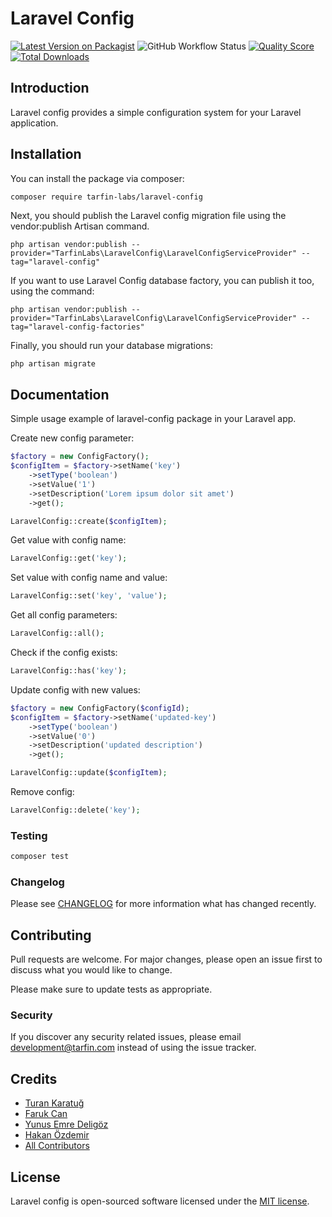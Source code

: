 # Laravel Config 

[![Latest Version on Packagist](https://img.shields.io/packagist/v/tarfin-labs/laravel-config.svg?style=flat-square)](https://packagist.org/packages/tarfin-labs/laravel-config)
![GitHub Workflow Status](https://img.shields.io/github/workflow/status/tarfin-labs/laravel-config/tests?label=tests)
[![Quality Score](https://img.shields.io/scrutinizer/g/tarfin-labs/laravel-config.svg?style=flat-square)](https://scrutinizer-ci.com/g/tarfin-labs/laravel-config)
[![Total Downloads](https://img.shields.io/packagist/dt/tarfin-labs/laravel-config.svg?style=flat-square)](https://packagist.org/packages/tarfin-labs/laravel-config)

## Introduction

Laravel config provides a simple configuration system for your Laravel application. 

## Installation

You can install the package via composer:

```bash
composer require tarfin-labs/laravel-config
```
Next, you should publish the Laravel config migration file using the vendor:publish Artisan command.

```
php artisan vendor:publish --provider="TarfinLabs\LaravelConfig\LaravelConfigServiceProvider" --tag="laravel-config"
```

If you want to use Laravel Config database factory, you can publish it too, using the command:

```
php artisan vendor:publish --provider="TarfinLabs\LaravelConfig\LaravelConfigServiceProvider" --tag="laravel-config-factories"
```

Finally, you should run your database migrations:

```
php artisan migrate
```

## Documentation

Simple usage example of laravel-config package in your Laravel app.

Create new config parameter:

``` php
$factory = new ConfigFactory();
$configItem = $factory->setName('key')
    ->setType('boolean')
    ->setValue('1')
    ->setDescription('Lorem ipsum dolor sit amet')
    ->get();

LaravelConfig::create($configItem);
```

Get value with config name:

``` php
LaravelConfig::get('key');
```

Set value with config name and value:

``` php
LaravelConfig::set('key', 'value');
```

Get all config parameters:

``` php
LaravelConfig::all();
```

Check if the config exists:

``` php
LaravelConfig::has('key');
```

Update config with new values:

``` php
$factory = new ConfigFactory($configId);
$configItem = $factory->setName('updated-key')
    ->setType('boolean')
    ->setValue('0')
    ->setDescription('updated description')
    ->get();

LaravelConfig::update($configItem);
```

Remove config:

``` php
LaravelConfig::delete('key');
```

### Testing

``` bash
composer test
```

### Changelog

Please see [CHANGELOG](CHANGELOG.md) for more information what has changed recently.

## Contributing

Pull requests are welcome. For major changes, please open an issue first to discuss what you would like to change.

Please make sure to update tests as appropriate.

### Security

If you discover any security related issues, please email development@tarfin.com instead of using the issue tracker.

## Credits

- [Turan Karatuğ](https://github.com/tkaratug)
- [Faruk Can](https://github.com/frkcn)
- [Yunus Emre Deligöz](https://github.com/deligoez)
- [Hakan Özdemir](https://github.com/hozdemir)
- [All Contributors](../../contributors)

## License

Laravel config is open-sourced software licensed under the [MIT license](LICENSE.md).
